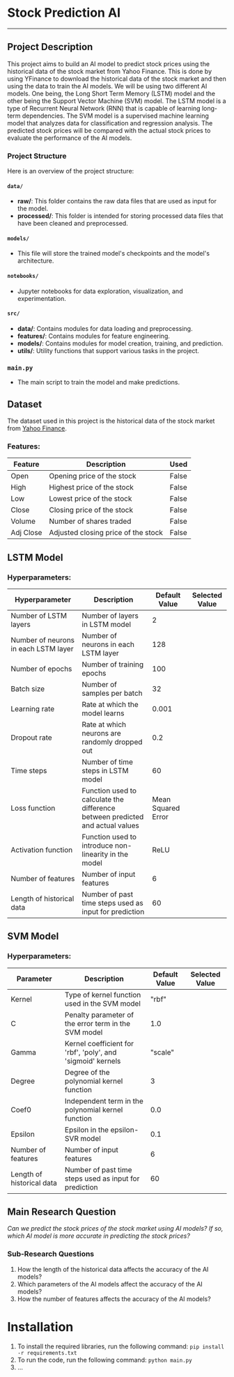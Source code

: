 # Stock Prediction AI
---

## Project Description

This project aims to build an AI model to predict stock prices using the historical data of the stock market from Yahoo Finance. This is done by using YFinance to download the historical data of the stock market and then using the data to train the AI models. We will be using two different AI models. One being, the Long Short Term Memory (LSTM) model and the other being the Support Vector Machine (SVM) model. The LSTM model is a type of Recurrent Neural Network (RNN) that is capable of learning long-term dependencies. The SVM model is a supervised machine learning model that analyzes data for classification and regression analysis. The predicted stock prices will be compared with the actual stock prices to evaluate the performance of the AI models. 

### Project Structure
Here is an overview of the project structure:

#### `data/`
- **raw/**: This folder contains the raw data files that are used as input for the model.
- **processed/**: This folder is intended for storing processed data files that have been cleaned and preprocessed.

#### `models/`
- This file will store the trained model's checkpoints and the model's architecture.

#### `notebooks/`
- Jupyter notebooks for data exploration, visualization, and experimentation.

#### `src/`
- **data/**: Contains modules for data loading and preprocessing.
- **features/**: Contains modules for feature engineering.
- **models/**: Contains modules for model creation, training, and prediction.
- **utils/**: Utility functions that support various tasks in the project.

### `main.py`
- The main script to train the model and make predictions.

## Dataset
The dataset used in this project is the historical data of the stock market from [Yahoo Finance](https://finance.yahoo.com/).

### Features:
| Feature                | Description                       | Used |
|------------------------|-----------------------------------|------|
| Open                   | Opening price of the stock         | False  |
| High                   | Highest price of the stock         | False  |
| Low                    | Lowest price of the stock          | False  |
| Close                  | Closing price of the stock         | False  |
| Volume                 | Number of shares traded            | False  |
| Adj Close              | Adjusted closing price of the stock | False  |

## LSTM Model
### Hyperparameters:
| Hyperparameter          | Description                       | Default Value | Selected Value |
|-------------------------|-----------------------------------|---------------|----------------|
| Number of LSTM layers   | Number of layers in LSTM model    | 2             |                |
| Number of neurons in each LSTM layer | Number of neurons in each LSTM layer | 128           |                |
| Number of epochs        | Number of training epochs          | 100           |                |
| Batch size              | Number of samples per batch        | 32            |                |
| Learning rate           | Rate at which the model learns     | 0.001         |                |
| Dropout rate            | Rate at which neurons are randomly dropped out | 0.2           |                |
| Time steps              | Number of time steps in LSTM model | 60            |                |
| Loss function           | Function used to calculate the difference between predicted and actual values | Mean Squared Error |                |
| Activation function     | Function used to introduce non-linearity in the model | ReLU          |                |
| Number of features      | Number of input features           | 6             |                |
| Length of historical data | Number of past time steps used as input for prediction | 60            |

## SVM Model
### Hyperparameters:
| Parameter              | Description                       | Default Value | Selected Value |
|------------------------|-----------------------------------|---------------|----------------|
| Kernel                 | Type of kernel function used in the SVM model | "rbf"         |                |
| C                      | Penalty parameter of the error term in the SVM model | 1.0           |                |
| Gamma                  | Kernel coefficient for 'rbf', 'poly', and 'sigmoid' kernels | "scale"       |                |
| Degree                 | Degree of the polynomial kernel function | 3             |                |
| Coef0                  | Independent term in the polynomial kernel function | 0.0           |                |
| Epsilon                | Epsilon in the epsilon-SVR model | 0.1           |                |
| Number of features     | Number of input features           | 6             |                |
| Length of historical data | Number of past time steps used as input for prediction | 60            |                
  

## Main Research Question
*Can we predict the stock prices of the stock market using AI models? If so, which AI model is more accurate in predicting the stock prices?*

### Sub-Research Questions
1. How the length of the historical data affects the accuracy of the AI models?
2. Which parameters of the AI models affect the accuracy of the AI models?
3. How the number of features affects the accuracy of the AI models?

# Installation
1) To install the required libraries, run the following command:
```pip install -r requirements.txt```
1) To run the code, run the following command:
```python main.py```
1) ...